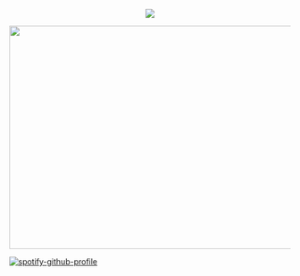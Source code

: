 
<p align="center"> <img src="https://komarev.com/ghpvc/?username=whannells&label=stalkers%20&color=493524&style=flat"  </p>
<p align="center"> <img src="https://i.pinimg.com/736x/99/1a/0c/991a0cd17f45719568196a2f805c4b58.jpg" width="600" height="400">
  

[![spotify-github-profile](https://spotify-github-profile.kittinanx.com/api/view?uid=31tjforkm2qskz4yab6uye6ggem4&cover_image=true&theme=novatorem&show_offline=false&background_color=000000&interchange=false&bar_color=493524&bar_color_cover=false)](https://github.com/kittinan/spotify-github-profile)


